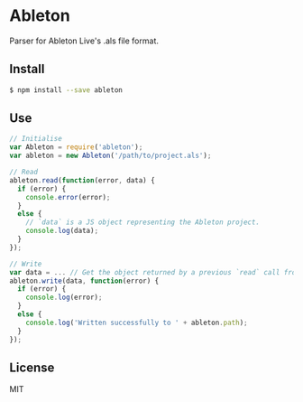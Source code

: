 # Ableton

Parser for Ableton Live's .als file format.

## Install

```bash
$ npm install --save ableton
```

## Use

```js
// Initialise
var Ableton = require('ableton');
var ableton = new Ableton('/path/to/project.als');

// Read
ableton.read(function(error, data) {
  if (error) {
    console.error(error);
  }
  else {
    // `data` is a JS object representing the Ableton project.
    console.log(data);
  }
});

// Write
var data = ... // Get the object returned by a previous `read` call from somewhere
ableton.write(data, function(error) {
  if (error) {
    console.log(error);
  }
  else {
    console.log('Written successfully to ' + ableton.path);
  }
});
```

## License

MIT
